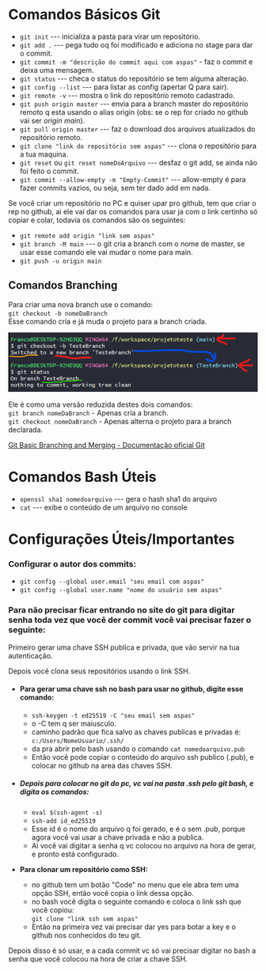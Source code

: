 # Comandos Básicos Git

- `git init` --- inicializa a pasta para virar um repositório.
- `git add .` --- pega tudo oq foi modificado e adiciona no stage para dar o commit.
- `git commit -m "descrição do commit aqui com aspas"` - faz o commit e deixa uma mensagem.
- `git status` --- checa o status do repositório se tem alguma alteração.
- `git config --list` --- para listar as config (apertar Q para sair).
- `git remote -v` --- mostra o link do repositório remoto cadastrado.
- `git push origin master` --- envia para a branch master do repositório remoto q esta usando o alias origin (obs: se o rep for criado no github vai ser *origin main*).
- `git pull origin master` --- faz o download dos arquivos atualizados do repositório remoto.
- `git clone "link do repositório sem aspas"` --- clona o repositório para a tua maquina.
- `git reset` ou `git reset nomeDoArquivo` --- desfaz o git add, se ainda não foi feito o commit. 
- `git commit --allow-empty -m "Empty-Commit"` --- allow-empty é para fazer commits vazios, ou seja, sem ter dado add em nada.

Se você criar um repositório no PC e quiser upar pro github, tem que criar o rep no github, ai ele vai dar os comandos para usar ja com o link certinho só copiar e colar, todavia os comandos são os seguintes:

- `git remote add origin "link sem aspas"`
- `git branch -M main` --- o git cria a branch com o nome de master, se usar esse comando ele vai mudar o nome para main.
- `git push -u origin main`

## Comandos Branching 

Para criar uma nova branch use o comando:  
`git checkout -b nomeDaBranch`  
Esse comando cria e já muda o projeto para a branch criada.  

![Alternando Branch](imgs/AlternandoBranch.png)

Ele é como uma versão reduzida destes dois comandos:  
`git branch nomeDaBranch`  - Apenas cria a branch.  
`git checkout nomeDaBranch` - Apenas alterna o projeto para a branch declarada.   


[Git Basic Branching and Merging - Documentação oficial Git](https://git-scm.com/book/en/v2/Git-Branching-Basic-Branching-and-Merging)

# Comandos Bash Úteis

- `openssl sha1 nomedoarquivo` --- gera o hash sha1 do arquivo
- `cat` --- exibe o conteúdo de um arquivo no console

# Configurações Úteis/Importantes

### Configurar o autor dos commits:

- `git config --global user.email "seu email com aspas"`
- `git config --global user.name "nome do usuário sem aspas"`

### Para não precisar ficar entrando no site do git para digitar senha toda vez que você der commit você vai precisar fazer o seguinte:

Primeiro gerar uma chave SSH publica e privada, que vão servir na tua autenticação.

Depois você clona seus repositórios usando o link SSH.

- #### Para gerar uma chave ssh no bash para usar no github, digite esse comando:
  
  - `ssh-keygen -t ed25519 -C "seu email sem aspas"`
  - o -C tem q ser maiusculo.
  - caminho padrão que fica salvo as chaves publicas e privadas é: `c:/Users/NomeUsuario/.ssh/`
  - da pra abrir pelo bash usando o comando `cat nomedoarquivo.pub`
  - Então você pode copiar o conteúdo do arquivo ssh publico (.pub), e colocar no github na area das chaves SSH.

- ##### Depois para colocar no git do pc, vc vai na pasta .ssh pelo git bash, e digita os comandos:
  
  - `eval $(ssh-agent -s)`
  - `ssh-add id_ed25519`
  - Esse id é o nome do arquivo q foi gerado, e é o sem .pub, porque agora você vai usar a chave privada e não a publica.
  - Ai você vai digitar a senha q vc colocou no arquivo na hora de gerar, e pronto está configurado.

- **Para clonar um repositório como SSH:**
  
  - no github tem um botão "Code" no menu que ele abra tem uma opção SSH, então você copia o link dessa opção.
  - no bash você digita o seguinte comando e coloca o link ssh que você copiou:  
  `git clone "link ssh sem aspas"`
  - Então na primeira vez vai precisar dar yes para botar a key e o github nos conhecidos do teu git.

Depois disso é só usar, e a cada commit vc só vai precisar digitar no bash a senha que você colocou na hora de criar a chave SSH.

